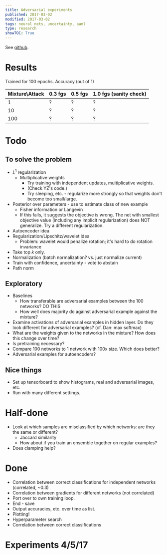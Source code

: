 ```yaml
---
title: Adversarial experiments
published: 2017-03-02
modified: 2017-03-02
tags: neural nets, uncertainty, aaml
type: research
showTOC: True
---
```


See [github](https://github.com/holdenlee/adversarial).

# Results

Trained for 100 epochs. Accuracy (out of 1)

| Mixture\\Attack | 0.3 fgs | 0.5 fgs | 1.0 fgs (sanity check) | 
| --- | --- | --- | --- |
| 1 | ? | ? | ? |
| 10 | ? | ? | ? |
| 100 | ? | ? | ? |


# Todo

## To solve the problem

* $L^1$ regularization
    * Multiplicative weights
	    * Try training with independent updates, multiplicative weights.
		* (Check YZ's code.)
		* Try sleeping, etc. - regularize more strongly so that weights don't become too small/large.
* Posterior over parameters - use to estimate class of new example
	* Fisher information or Langevin
	* If this fails, it suggests the objective is wrong. The net with smallest objective value (including any implicit regularization) does NOT generalize. Try a different regularization.
* Autoencoder idea 
* Regularization/Lipschitz/wavelet idea
    * Problem: wavelet would penalize rotation; it's hard to do rotation invariance
* Take top $k$ only.
* Normalization (batch normalization? vs. just normalize current)
* Train with confidence, uncertainty - vote to abstain
* Path norm

## Exploratory

* Baselines
	* How transferable are adversarial examples between the 100 networks? DO THIS
	* How well does majority do against adversarial example against the mixture?
* Examine activations of adversarial examples in hidden layer. Do they look different for adversarial examples? (cf. Dan: max softmax)
* What are the weights given to the networks in the mixture? How does this change over time?
* Is pretraining necessary?
* Compare 100 networks to 1 network with 100x size. Which does better?
* Adversarial examples for autoencoders?

## Nice things

* Set up tensorboard to show histograms, real and adversarial images, etc.
* Run with many different settings.

# Half-done

* Look at which samples are misclassified by which networks: are they the same or different?
    * Jaccard similarity
	* How about if you train an ensemble together on regular examples?
* Does clamping help?

# Done

* Correlation between correct classifications for independent networks (correlated, ~0.3)
* Correlation between gradients for different networks (not correlated)
* Port over to own training loop. 
* End - save
* Output accuracies, etc. over time as list.
* Plotting!
* Hyperparameter search
* Correlation between correct classifications

# Experiments 4/5/17


